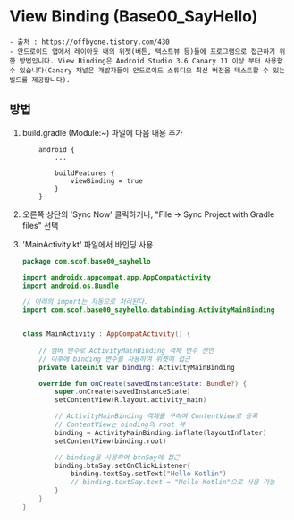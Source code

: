 # View Binding (Base00_SayHello)
    - 출처 : https://offbyone.tistory.com/430
    - 안드로이드 앱에서 레이아웃 내의 위젯(버튼, 텍스트뷰 등)들에 프로그램으로 접근하기 위한 방법입니다. View Binding은 Android Studio 3.6 Canary 11 이상 부터 사용할 수 있습니다(Canary 채널은 개발자들이 안드로이드 스튜디오 최신 버전을 테스트할 수 있는 빌드를 제공합니다).

## 방법
1. build.gradle (Module:~) 파일에 다음 내용 추가
    ``` app
        android { 
            ... 
            
            buildFeatures {
                viewBinding = true 
            } 
        }
    ```
2. 오른쪽 상단의 'Sync Now' 클릭하거나, "File -> Sync Project with Gradle files" 선택

3. 'MainActivity.kt' 파일에서 바인딩 사용
    ``` kotlin
    package com.scof.base00_sayhello

    import androidx.appcompat.app.AppCompatActivity
    import android.os.Bundle

    // 아래의 import는 자동으로 처리된다.
    import com.scof.base00_sayhello.databinding.ActivityMainBinding


    class MainActivity : AppCompatActivity() {
        
        // 멤버 변수로 ActivityMainBinding 객체 변수 선언
        // 이후에 binding 변수를 사용하여 위젯에 접근
        private lateinit var binding: ActivityMainBinding

        override fun onCreate(savedInstanceState: Bundle?) {
            super.onCreate(savedInstanceState)
            setContentView(R.layout.activity_main)

            // ActivityMainBinding 객체를 구하여 ContentView로 등록
            // ContentView는 binding의 root 뷰
            binding = ActivityMainBinding.inflate(layoutInflater)
            setContentView(binding.root)

            // binding을 사용하여 btnSay에 접근
            binding.btnSay.setOnClickListener{
                binding.textSay.setText("Hello Kotlin")
                // binding.textSay.text = "Hello Kotlin"으로 사용 가능
            }
        }
    }
    ```
